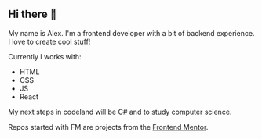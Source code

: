 ## Hi there 👋

My name is Alex. I'm a frontend developer with a bit of backend experience.
I love to create cool stuff!

Currently I works with:
- HTML
- CSS
- JS
- React

My next steps in codeland will be C# and to study computer science.

Repos started with FM are projects from the [Frontend Mentor](https://www.frontendmentor.io/).

<!--
**Alex-Archer-I/Alex-Archer-I** is a ✨ _special_ ✨ repository because its `README.md` (this file) appears on your GitHub profile.

Here are some ideas to get you started:

- 🔭 I’m currently working on ...
- 🌱 I’m currently learning ...
- 👯 I’m looking to collaborate on ...
- 🤔 I’m looking for help with ...
- 💬 Ask me about ...
- 📫 How to reach me: ...
- 😄 Pronouns: ...
- ⚡ Fun fact: ...
-->
